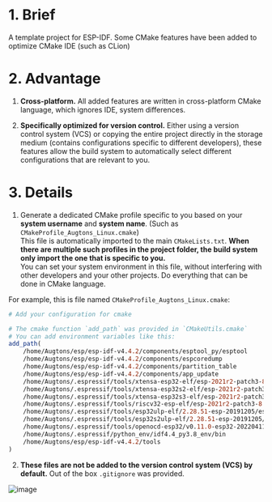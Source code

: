 # 1. Brief

A template project for ESP-IDF. Some CMake features have been added to optimize CMake IDE (such as CLion)

# 2. Advantage

1. **Cross-platform.** All added features are written in cross-platform CMake language, which ignores IDE, system differences.

2. **Specifically optimized for version control.** Either using a version control system (VCS) or copying the entire project directly in the storage medium (contains configurations specific to different developers), these features allow the build system to automatically select different configurations that are relevant to you.

# 3. Details

1. Generate a dedicated CMake profile specific to you based on your **system username** and **system name**. (Such as `CMakeProfile_Augtons_Linux.cmake`)<br>
This file is automatically imported to the main `CMakeLists.txt`. **When there are multiple such profiles in the project folder, the build system only import the one that is specific to you.** <br>
You can set your system environment in this file, without interfering with other developers and your other projects. Do everything that can be done in CMake language.

For example, this is file named `CMakeProfile_Augtons_Linux.cmake`:
```cmake
# Add your configuration for cmake

# The cmake function `add_path` was provided in `CMakeUtils.cmake`
# You can add environment variables like this: 
add_path(
    /home/Augtons/esp/esp-idf-v4.4.2/components/esptool_py/esptool
    /home/Augtons/esp/esp-idf-v4.4.2/components/espcoredump
    /home/Augtons/esp/esp-idf-v4.4.2/components/partition_table
    /home/Augtons/esp/esp-idf-v4.4.2/components/app_update
    /home/Augtons/.espressif/tools/xtensa-esp32-elf/esp-2021r2-patch3-8.4.0/xtensa-esp32-elf/bin
    /home/Augtons/.espressif/tools/xtensa-esp32s2-elf/esp-2021r2-patch3-8.4.0/xtensa-esp32s2-elf/bin
    /home/Augtons/.espressif/tools/xtensa-esp32s3-elf/esp-2021r2-patch3-8.4.0/xtensa-esp32s3-elf/bin
    /home/Augtons/.espressif/tools/riscv32-esp-elf/esp-2021r2-patch3-8.4.0/riscv32-esp-elf/bin
    /home/Augtons/.espressif/tools/esp32ulp-elf/2.28.51-esp-20191205/esp32ulp-elf-binutils/bin
    /home/Augtons/.espressif/tools/esp32s2ulp-elf/2.28.51-esp-20191205/esp32s2ulp-elf-binutils/bin
    /home/Augtons/.espressif/tools/openocd-esp32/v0.11.0-esp32-20220411/openocd-esp32/bin
    /home/Augtons/.espressif/python_env/idf4.4_py3.8_env/bin
    /home/Augtons/esp/esp-idf-v4.4.2/tools
)

```

2. **These files are not be added to the version control system (VCS) by default.** Out of the box `.gitignore` was provided.

![image](https://user-images.githubusercontent.com/79037928/197556088-223be616-f9d2-4f30-bde5-49da7d75da49.png)
